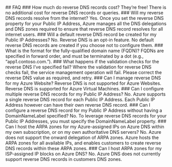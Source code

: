 <BR> 
## FAQ 
### How much do reverse DNS records cost?
They’re free!  There is no additional cost for reverse DNS records or queries.
### Will my reverse DNS records resolve from the internet?
Yes. Once you set the reverse DNS property for your Public IP Address, Azure manages all the DNS delegations and DNS zones required to ensure that reverse DNS record resolves for all internet users.
### Will a default reverse DNS record be created for my Public IP Addresses?
No. Reverse DNS is an opt-in feature. No default reverse DNS records are created if you choose not to configure them.
### What is the format for the fully-qualified domain name (FQDN)?
FQDNs are specified in forward order, and must be terminated by a dot (e.g., “app1.contoso.com.”).
### What happens if the validation checks for the reverse DNS I’ve specified fail?
Where the validation for reverse DNS checks fail, the service management operation will fail. Please correct the reverse DNS value as required, and retry.
### Can I manage reverse DNS for my Azure Website?
Reverse DNS is not supported for Azure Websites. Reverse DNS is supported for Azure Virtual Machines.
### Can I configure multiple reverse DNS records for my Public IP Address?
No. Azure supports a single reverse DNS record for each Public IP Address. Each Public IP Address however can have their own reverse DNS record.
### Can I configure a reverse DNS record for my Public IP Address without having a DomainNameLabel specified?
No. To leverage reverse DNS records for your Public IP Addresses, you must specify the DomainNameLabel property.
### Can I host the ARPA zones for my Azure-assigned IPs on Azure DNS within my own subscription, or on my own authoritative DNS servers?
No. Azure does not support the onward delegation of ARPA zones. Azure hosts the ARPA zones for all available IPs, and enables customers to create reverse DNS records within these ARPA zones.
### Can I host ARPA zones for my ISP-assigned IP blocks on Azure DNS?
No. Azure DNS does not currently support reverse DNS records in customers DNS zones.
